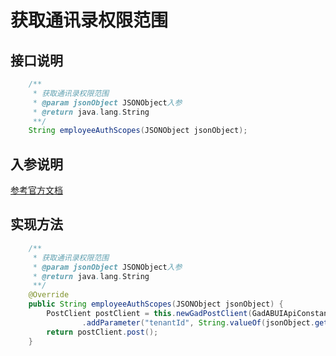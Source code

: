 # 获取通讯录权限范围

## 接口说明
```java
    /**
     * 获取通讯录权限范围
     * @param jsonObject JSONObject入参
     * @return java.lang.String
     **/
    String employeeAuthScopes(JSONObject jsonObject);
```
## 入参说明
[参考官方文档](https://openplatform-portal.dg-work.cn/#/doc-jsapi?apiType=serverapi&docKey=2642)
## 实现方法
```java
    /**
     * 获取通讯录权限范围
     * @param jsonObject JSONObject入参
     * @return java.lang.String
     **/
    @Override
    public String employeeAuthScopes(JSONObject jsonObject) {
        PostClient postClient = this.newGadPostClient(GadABUIApiConstants.ABUI_AUTH_SCOPES)
                .addParameter("tenantId", String.valueOf(jsonObject.getLong("tenantId")));
        return postClient.post();
    }
```
